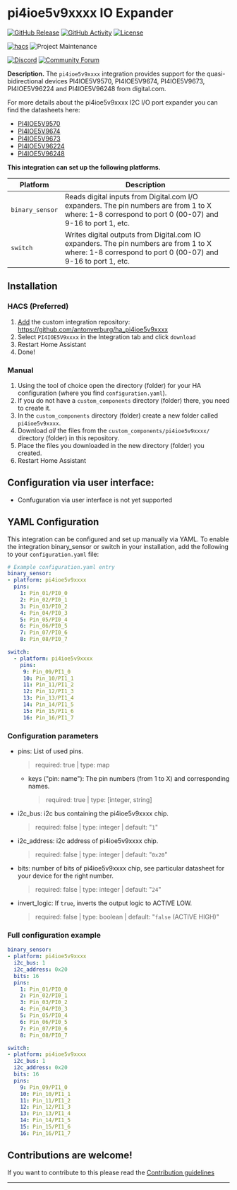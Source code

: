 # pi4ioe5v9xxxx IO Expander

[![GitHub Release][releases-shield]][releases]
[![GitHub Activity][commits-shield]][commits]
[![License][license-shield]](LICENSE)

[![hacs][hacsbadge]][hacs]
![Project Maintenance][maintenance-shield]

[![Discord][discord-shield]][discord]
[![Community Forum][forum-shield]][forum]

**Description.**
The `pi4ioe5v9xxxx` integration provides support for the quasi-bidirectional devices PI4IOE5V9570, PI4IOE5V9674, PI4IOE5V9673, PI4IOE5V96224 and PI4IOE5V96248 from digital.com.

For more details about the pi4ioe5v9xxxx I2C I/O port expander you can find the datasheets here:
- [PI4IOE5V9570](https://www.diodes.com/assets/Datasheets/PI4IOE5V9570.pdf)
- [PI4IOE5V9674](https://www.diodes.com/assets/Datasheets/PI4IOE5V9674.pdf)
- [PI4IOE5V9673](https://www.diodes.com/assets/Datasheets/PI4IOE5V9673.pdf)
- [PI4IOE5V96224](https://www.diodes.com/assets/Datasheets/PI4IOE5V96224.pdf)
- [PI4IOE5V96248](https://www.diodes.com/assets/Datasheets/PI4IOE5V96248.pdf)

**This integration can set up the following platforms.**

Platform | Description
-- | --
`binary_sensor` | Reads digital inputs from Digital.com I/O expanders. The pin numbers are from 1 to X where: 1-8 correspond to port 0 (00-07) and 9-16 to port 1, etc.
`switch` | Writes digital outputs from Digital.com IO expanders. The pin numbers are from 1 to X where: 1-8 correspond to port 0 (00-07) and 9-16 to port 1, etc.


## Installation

### HACS (Preferred)
1. [Add](http://homeassistant.local:8123/hacs/integrations) the custom integration repository: https://github.com/antonverburg/ha_pi4ioe5v9xxxx
2. Select `PI4IOE5V9xxxx` in the Integration tab and click `download`
3. Restart Home Assistant
4. Done!

### Manual
1. Using the tool of choice open the directory (folder) for your HA configuration (where you find `configuration.yaml`).
1. If you do not have a `custom_components` directory (folder) there, you need to create it.
1. In the `custom_components` directory (folder) create a new folder called `pi4ioe5v9xxxx`.
1. Download _all_ the files from the `custom_components/pi4ioe5v9xxxx/` directory (folder) in this repository.
1. Place the files you downloaded in the new directory (folder) you created.
1. Restart Home Assistant

## Configuration via user interface:
* Confuguration via user interface is not yet supported

## YAML Configuration

This integration can be configured and set up manually via YAML. To enable the integration binary_sensor or switch in your installation, add the following to your `configuration.yaml` file:

```yaml
# Example configuration.yaml entry
binary_sensor:
- platform: pi4ioe5v9xxxx
  pins:
    1: Pin_01/PI0_0
    2: Pin_02/PI0_1
    3: Pin_03/PI0_2
    4: Pin_04/PI0_3
    5: Pin_05/PI0_4
    6: Pin_06/PI0_5
    7: Pin_07/PI0_6
    8: Pin_08/PI0_7

switch:
  - platform: pi4ioe5v9xxxx
    pins:
     9: Pin_09/PI1_0
     10: Pin_10/PI1_1
     11: Pin_11/PI1_2
     12: Pin_12/PI1_3
     13: Pin_13/PI1_4
     14: Pin_14/PI1_5
     15: Pin_15/PI1_6
     16: Pin_16/PI1_7
```

### Configuration parameters
- pins: List of used pins.
  > required: true | type: map
  - keys ("pin: name"): The pin numbers (from 1 to X) and corresponding names.
    > required: true | type: [integer, string]
- i2c_bus: i2c bus containing the pi4ioe5v9xxxx chip.
  > required: false | type: integer | default: "`1`"
- i2c_address: i2c address of pi4ioe5v9xxxx chip.
  > required: false | type: integer | default: "`0x20`"
- bits: number of bits of pi4ioe5v9xxxx chip, see particular datasheet for your device for the right number.
  > required: false | type: integer | default: "`24`"
- invert_logic: If `true`, inverts the output logic to ACTIVE LOW.
  > required: false | type: boolean | default: "`false` (ACTIVE HIGH)"


### Full configuration example

```yaml
binary_sensor:
- platform: pi4ioe5v9xxxx
  i2c_bus: 1
  i2c_address: 0x20
  bits: 16
  pins:
    1: Pin_01/PI0_0
    2: Pin_02/PI0_1
    3: Pin_03/PI0_2
    4: Pin_04/PI0_3
    5: Pin_05/PI0_4
    6: Pin_06/PI0_5
    7: Pin_07/PI0_6
    8: Pin_08/PI0_7

switch:
- platform: pi4ioe5v9xxxx
  i2c_bus: 1
  i2c_address: 0x20
  bits: 16
  pins:
    9: Pin_09/PI1_0
    10: Pin_10/PI1_1
    11: Pin_11/PI1_2
    12: Pin_12/PI1_3
    13: Pin_13/PI1_4
    14: Pin_14/PI1_5
    15: Pin_15/PI1_6
    16: Pin_16/PI1_7
```

## Contributions are welcome!

If you want to contribute to this please read the [Contribution guidelines](CONTRIBUTING.md)

***

[commits-shield]: https://img.shields.io/github/commit-activity/y/antonverburg/ha_slow_pwm.svg?style=for-the-badge
[commits]: https://github.com/antonverburg/ha_slow_pwm/commits/main
[hacs]: https://hacs.xyz/
[hacsbadge]: https://img.shields.io/badge/HACS-Custom-orange.svg?style=for-the-badge
[discord]: https://discord.gg/Qa5fW2R
[discord-shield]: https://img.shields.io/discord/330944238910963714.svg?style=for-the-badge
[forum-shield]: https://img.shields.io/badge/community-forum-brightgreen.svg?style=for-the-badge
[forum]: https://community.home-assistant.io/
[license-shield]: https://img.shields.io/github/license/antonverburg/ha_slow_pwm.svg?style=for-the-badge
[maintenance-shield]: https://img.shields.io/badge/maintainer-antonverburg-blue.svg?style=for-the-badge
[releases-shield]: https://img.shields.io/github/release/antonverburg/ha_slow_pwm.svg?style=for-the-badge
[releases]: https://github.com/antonverburg/ha_slow_pwm/releases
[pid_controller]: https://github.com/antonverburg/ha_pid_controller
[pid_thermostat]: https://github.com/antonverburg/ha_pid_thermostat
[slow_pwm]: https://github.com/antonverburg/ha_slow_pwm

